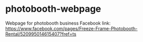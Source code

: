photobooth-webpage
==================

Webpage for photobooth business
Facebook link: https://www.facebook.com/pages/Freeze-Frame-Photobooth-Rental/520995014615407?fref=ts

